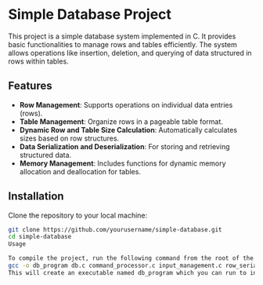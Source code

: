 # Simple Database Project

This project is a simple database system implemented in C. It provides basic functionalities to manage rows and tables efficiently. The system allows operations like insertion, deletion, and querying of data structured in rows within tables.

## Features

- **Row Management**: Supports operations on individual data entries (rows).
- **Table Management**: Organize rows in a pageable table format.
- **Dynamic Row and Table Size Calculation**: Automatically calculates sizes based on row structures.
- **Data Serialization and Deserialization**: For storing and retrieving structured data.
- **Memory Management**: Includes functions for dynamic memory allocation and deallocation for tables.

## Installation

Clone the repository to your local machine:

```bash
git clone https://github.com/yourusername/simple-database.git
cd simple-database
Usage

To compile the project, run the following command from the root of the project directory:
gcc -o db_program db.c command_processor.c input_management.c row_serialization.c statement_executor.c statement_preparer.c table.c -I.
This will create an executable named db_program which you can run to interact with the database.

